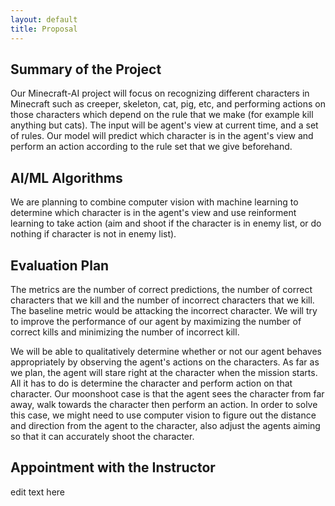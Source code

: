 ```yaml
---
layout: default
title: Proposal
---
```

## Summary of the Project
Our Minecraft-AI project will focus on recognizing different characters in Minecraft such as creeper, skeleton, cat, pig, etc, and performing actions on those characters which depend on the rule that we make (for example kill anything but cats). The input will be agent's view at current time, and a set of rules. Our model will predict which character is in the agent's view and perform an action according to the rule set that we give beforehand.
## AI/ML Algorithms
We are planning to combine computer vision with machine learning to determine which character is in the agent's view and use reinforment learning to take action (aim and shoot if the character is in enemy list, or do nothing if character is not in enemy list).
## Evaluation Plan
The metrics are the number of correct predictions, the number of correct characters that we kill and the number of incorrect characters that we kill. The baseline metric would be attacking the incorrect character. We will try to improve the performance of our agent by maximizing the number of correct kills and minimizing the number of incorrect kill.  

We will be able to qualitatively determine whether or not our agent behaves appropriately by observing the agent's actions on the characters. As far as we plan, the agent will stare right at the character when the mission starts. All it has to do is determine the character and perform action on that character. Our moonshoot case is that the agent sees the character from far away, walk towards the character then perform an action. In order to solve this case, we might need to use computer vision to figure out the distance and direction from the agent to the character, also adjust the agents aiming so that it can accurately shoot the character.
## Appointment with the Instructor
edit text here
